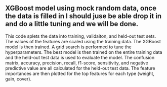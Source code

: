 XGBoost model using mock random data, once the data is filled in I should juse be able drop it in and do a little tuning and we will be done.
-------------------------------------------------------------------------------
This code splets the data into training, validaiton, and held-out test sets.
The values of the features are scaled using the training data.
The XGBoost model is then trained. A grid search is performed to tune the hyperparameters.
The best model is then trained on the entire training data and the held-out test data is used to evaluate the model.
The confusion matrix, accuracy, precision, recall, f1-score, sensitivity, and negative predictive value are all calculated for the held-out test data.
The feature importances are then plotted for the top features for each type (weight, gain, cover).
